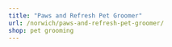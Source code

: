```yaml
---
title: "Paws and Refresh Pet Groomer"
url: /norwich/paws-and-refresh-pet-groomer/
shop: pet grooming
---
```

